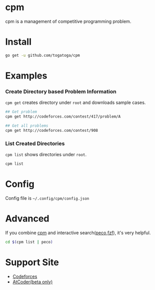 # cpm
cpm is a management of competitive programming problem.

# Install

```bash
go get -u github.com/togatoga/cpm
```

# Examples
### Create Directory based Problem Information
`cpm get` creates directory under `root` and downloads sample cases.
```bash
## Get problem
cpm get http://codeforces.com/contest/417/problem/A

## Get all problems
cpm get http://codeforces.com/contest/908
```

### List Created Directories
`cpm list` shows directories under `root`.
```bash
cpm list
```

# Config
Config file is `~/.config/cpm/config.json`

# Advanced
If you combine [cpm](https://github.com/togatoga/cpm) and interactive search([peco](https://github.com/peco/peco),[fzf](https://github.com/junegunn/fzf)), it's very helpful.
```bash
cd $(cpm list | peco)
```

# Support Site
- [Codeforces](http://codeforces.com)
- [AtCoder(beta only)](https://beta.atcoder.jp)
